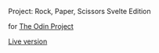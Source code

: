 Project: Rock, Paper, Scissors
Svelte Edition
 
for [The Odin Project](https://www.theodinproject.com "The Odin Project")

[Live version](https://scrof90.github.io/rps-svelte/ "Rock, Paper, Scissors SE")
